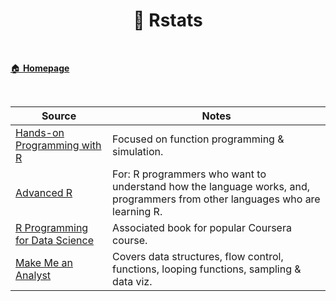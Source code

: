 <h1 align="center"><b> 🧮 Rstats </b></h1>

<br>

[🏠 **Homepage**](../index.md)

<br>

 **Source** | **Notes**
--|--
[Hands-on Programming with R](https://d1b10bmlvqabco.cloudfront.net/attach/ighbo26t3ua52t/igp9099yy4v10/igz7vp4w5su9/OReilly_HandsOn_Programming_with_R_2014.pdf) | Focused on function programming & simulation.
[Advanced R](https://adv-r.hadley.nz/) | For: R programmers who want to understand how the language works, and, programmers from other languages who are learning R.
[R Programming for Data Science](https://www.cs.upc.edu/~robert/teaching/estadistica/rprogramming.pdf) | Associated book for popular Coursera course.
[Make Me an Analyst](https://makemeanalyst.com/r-programming/) | Covers data structures, flow control, functions, looping functions, sampling & data viz.
